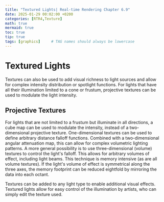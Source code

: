 ```yaml
---
title: "Textured Lights| Real-time Rendering Chapter 6.9"
date: 2025-01-29 00:02:00 +0200
categories: [RTR4,Texture]
math: true
mermaid: true
toc: true
tip: true
tags: [graphics]     # TAG names should always be lowercase
---
```

# Textured Lights

Textures can also be used to add visual richness to light sources and allow for complex intensity distribution or spotlight functions. For lights that have all their illumination limited to a cone or frustum, projective textures can be used to modulate the light intensity.

## Projective Textures


For lights that are not limited to a frustum but illuminate in all directions, a cube map can be used to modulate the intensity, instead of a two-dimensional projective texture. One-dimensional textures can be used to define arbitrary distance falloff functions. Combined with a two-dimensional angular attenuation map, this can allow for complex volumetric lighting patterns. A more general possibility is to use three-dimensional (volume) textures to control the light's falloff. This allows for arbitrary volumes of effect, including light beams. This technique is memory intensive (as are all volume textures). If the light's volume of effect is symmetrical along the three axes, the memory footprint can be reduced eightfold by mirroring the data into each octant.

Textures can be added to any light type to enable additional visual effects. Textured lights allow for easy control of the illumination by artists, who can simply edit the texture used.